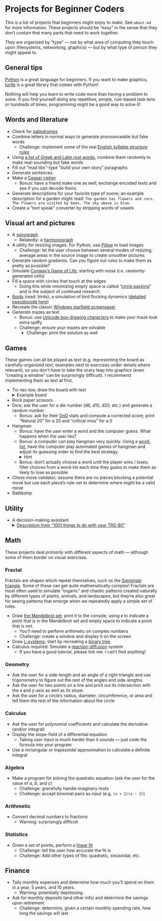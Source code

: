 # Projects for Beginner Coders

This is a list of projects that beginners might enjoy to make. See `about.md`
for more information. These projects should be “easy” in the sense that they
don’t contain that many parts that need to work together.

They are organized by “type” — not by what area of computing they touch upon
(filesystems, networking, graphics) — but by what type of person they might
appeal to.

## General tips

[Python] is a great language for beginners. If you want to make graphics,
[turtle] is a great library that comes with Python!

Nothing will help you learn to write code more than having a problem to solve.
If you find yourself doing any repetitive, simple, rule-based task tens or
hundreds of times, programming might be a good way to solve it!

## Words and literature

* Check for [palindromes]
* Combine letters in normal ways to generate pronounceable but fake words
  * Challenge: implement some of the real [English syllable structure rules][syl]
* Using [a list of Greek and Latin root words][roots], combine them randomly to
  make real-sounding but fake words
* Fill out “mad libs”-type “build your own story” paragraphs
* Generate sentences
* Make a [Ceasar cipher][ceasar]
  * Bonus: have a friend make one as well; exchange encoded texts and see if you
    can decode theirs
* Generate descriptions for your favorite type of scene; an example description
  for a garden might read: `The garden has flowers and corn. The flowers are
  visited by bees. The sky above is blue.`
* Create a “text speak” converter by stripping words of vowels

## Visual art and pictures

* A [spirograph]
  * Relatedly: a [harmonograph]
* A utility for resizing images. For Python, use [Pillow] to load images
  * Challenge: let the user choose between several modes of resizing; average
    areas in the source image to create smoother pictures
* Generate random gradients. Can you figure out rules to make them as pretty as
  possible?
* Simulate [Conway’s Game of Life][conway], starting with noise (i.e.
  randomly-generated cells)
* Fill a space with circles that touch at the edges
  * Doing this while minimizing empty space is called “[circle packing][circlepacking]”
    and is the subject of continued research
* [Boids] (read: birds), a simulation of bird flocking dynamics ([detailed
  pseudocode here][boidscode])
* Recreate the classic [Windows starfield screensaver][starfield]
* Generate mazes as text
  * Bonus: use [Unicode box-drawing characters][box] to make your maze look
    extra spiffy
  * Challenge: ensure your mazes are solvable
    * Challenge: print the solution as well

## Games

These games can all be played as *text* (e.g. representing the board as
carefully-organized text; examples next to exercises under details where
relevant), so you don’t have to take the scary leap into graphics (even
“creating a window” can be surprisingly difficult). I recommend implementing
them as text at first.

* Tic-tac-toe; draw the board with text <details><summary>Example board</summary><pre><code>  a b c
1  │ │
  ─┼─┼─
2  │o│
  ─┼─┼─
3 ×│ │
</code></pre></details>
* Rock paper scissors
* Dice; ask the user for a die number (d6, d10, d20, etc.) and generate a random
  number
  * Bonus: ask for their [DnD] stats and compute a corrected score; print
    “Natural 20” for a 20 and “critical miss” for a 0
* Hangman
  * Bonus: have the *user* enter a word and the computer guess. What happens
    when the user lies?
  * Bonus: a computer can play hangman very quickly. Using a
    [word-list][corncob], have the computer play automated games of hangman and
    adjust its guessing order to find the best
    strategy.<details><summary>Hint</summary>
    Try starting from the standard English letter frequency. Warning: the number
    of ways to rearrange the alphabet is a 26-digit number, and there’s 63
    billion ways to guess at hangman for a 7-letter word. That’s a lot, even for
    a modern computer!
    <p>Randomly adjusting an algorithm’s input according to a function which
    determines how “good” the input is a <a
    href="https://en.wikipedia.org/wiki/Genetic_algorithm">genetic
    algorithm</a>.
    </details>
  * Bonus: don’t actually choose a word until the player wins / loses; filter
    choices from a word-list each time they guess to make them as likely to lose
    as possible
* Chess move validator; assume there are no pieces blocking a potential move but
  use each piece’s rule-set to determine where *might* be a valid move
* Battleship

## Utility

* A decision-making assistant <details><summary>[Description from “1001
  things to do with your TRS-80”][TRS]</summary> 
  Complex decision making may be facilitated through the use of the computer. The
  computer first requests you to enter a list of the factors involved in making a
  decision. Next, you are asked to rate the relative importance of each of these
  factors on a scale of ten. Finally, for each possible outcome to the decision,
  you are asked to rate the favorability of each factor on a scale of ten. This
  data is then analyzed, and the outcome with the highest "favorability" score for
  the most important factors is the one chosen as the final decision. The most
  favorable decision will have the highest score, computed by summing the "rate of
  favorability" multiplied by the relative importance for each factor.</details>

## Math

These projects deal *primarily* with different aspects of math — although some
of them border on visual exercises.

### Fractal

Fractals are shapes which repeat themselves, such as the [Sierpinski
triangle][sierpinski]. Some of these can get quite mathematically complex!
Fractals are most often used to simulate “organic” and chaotic patterns created
naturally by different types of plants, animals, and landscapes, but they’re
also great for seeing patterns that emerge when we repeatedly apply a simple set
of rules.

* Draw [the Mandelbrot set][mandelbrot]; print it to the console, using `#` to
  indicate a point that is in the Mandelbrot set and empty space to indicate a
  point that is not.
  * You’ll need to perform arithmetic on complex numbers
  * Challenge: create a window and display it on the screen
* Draw [L-systems]; start by recreating a [binary tree][btree]
* Calculus required: Simulate a [reaction-diffusion][reactiondiffusion] system
  * If you have a good tutorial, please link me. I can’t find anything!

### Geometry

* Ask the user for a side-length and an angle of a right triangle and use
  trigonometry to figure out the rest of the angles and side-lengths.
* Ask the user for two points on a line and print out its intersection with the
  x and y-axis as well as its slope.
* Ask the user for a circle’s radius, diameter, circumference, or area and tell
  them the rest of the information about the circle

### Calculus

* Ask the user for polynomial coefficients and calculate the derivative (and/or
  integral)
* Display the slope-field of a differential equation
  * Taking user input is much harder than it sounds — just code the formula into
    your program
* Use a rectangular or trapezoidal approximation to calculate a definite integral

### Algebra

* Make a program for solving the quadratic equation (ask the user for the value
  of *a*, *b*, and *c*)
  * Challenge: gracefully handle imaginary roots
  * Challenge: accept binomial pairs as input (e.g. `(x + 2)(x - 3)`)

### Arithmetic

* Convert decimal numbers to fractions
  * Warning: surprisingly difficult

### Statistics

* Given a set of points, perform a [linear fit][linearfit]
  * Challenge: tell the user how accurate the fit is
  * Challenge: Add other types of fits: quadratic, sinusoidal, etc.

## Finance

* Tally monthly expenses and determine how much you’ll spend on them in a year,
  5 years, and 10 years.
  * Warning: potentially depressing.
* Ask for monthly deposits (and other info) and determine the savings upon
  retirement
  * Challenge: determine, given a certain monthly spending rate, how long the
    savings will last

[karan]: https://github.com/karan/Projects
[turtle]: https://docs.python.org/3/library/turtle.html
[mandelbrot]: https://en.wikipedia.org/wiki/Mandelbrot_set
[spirograph]: https://en.wikipedia.org/wiki/Spirograph
[syl]: http://clas.mq.edu.au/speech/phonetics/phonology/syllable/syll_structure.html
[roots]: https://en.wikipedia.org/wiki/List_of_Greek_and_Latin_roots_in_English
[ceasar]: https://en.wikipedia.org/wiki/Caesar_cipher
[DnD]: https://en.wikipedia.org/wiki/Dungeons_%26_Dragons
[sierpinski]: https://en.wikipedia.org/wiki/Sierpinski_triangle
[Pillow]: https://pillow.readthedocs.io/en/latest/
[linearfit]: https://en.wikipedia.org/wiki/Linear_regression
[conway]: https://en.wikipedia.org/wiki/Conway%27s_Game_of_Life
[circlepacking]: https://en.wikipedia.org/wiki/Circle_packing
[Python]: https://www.python.org/
[Boids]: https://en.wikipedia.org/wiki/Boids
[boidscode]: http://www.kfish.org/boids/pseudocode.html
[L-systems]: https://en.wikipedia.org/wiki/L-system
[btree]: https://en.wikipedia.org/wiki/File:Graftal7.png
[reactiondiffusion]: https://en.wikipedia.org/wiki/Reaction%E2%80%93diffusion_system
[starfield]: https://youtu.be/SiSXDEIu3GI?t=12
[corncob]: http://www.mieliestronk.com/wordlist.html
[palindromes]: https://en.wikipedia.org/wiki/Palindrome
[harmonograph]: https://en.wikipedia.org/wiki/Harmonograph
[genetic]: https://en.wikipedia.org/wiki/Genetic_algorithm
[TRS]: https://archive.org/details/1001_Things_To_Do_With_Your_TRS-80_1984_Tab_Books
[box]: https://en.wikipedia.org/wiki/Box-drawing_character
